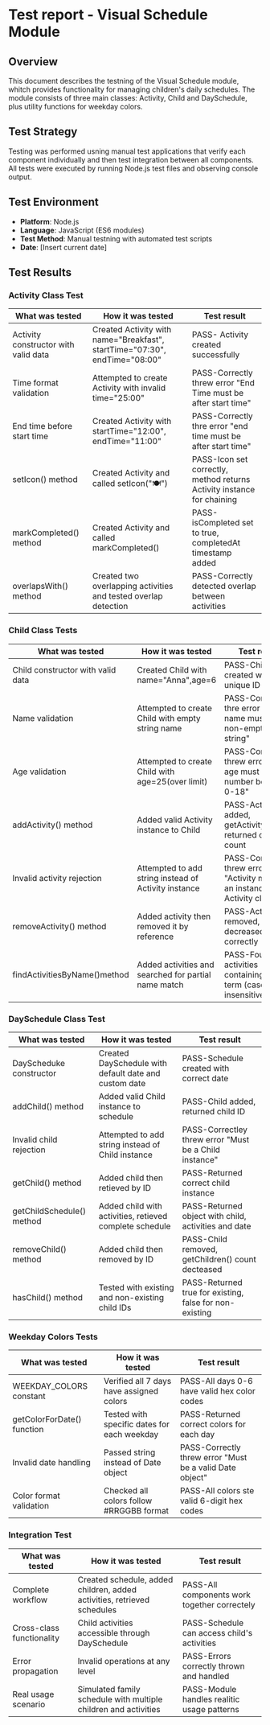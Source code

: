 # Test report - Visual Schedule Module

## Overview
This document describes the testning of the Visual Schedule module, whitch provides functionality for managing children's daily schedules. The module consists of three main classes: Activity, Child and DaySchedule, plus utility functions for weekday colors. 

## Test Strategy
Testing was performed usning manual test applications that verify each component individually and then test integration between all components. All tests were executed by running Node.js test files and observing console output. 

## Test Environment
* **Platform**: Node.js
* **Language**: JavaScript (ES6 modules)
* **Test Method**: Manual testning with automated test scripts
* **Date**: [Insert current date]

## Test Results

### Activity Class Test

| What was tested | How it was tested | Test result |
|-----------------|-------------------|-------------|
| Activity constructor with valid data | Created Activity with name="Breakfast", startTime="07:30", endTime="08:00" | PASS- Activity created successfully |
| Time format validation | Attempted to create Activity with invalid time="25:00" | PASS-Correctly threw error "End Time must be after start time" |
| End time before start time | Created Activity with startTime="12:00", endTime="11:00" | PASS-Correctly thre error "end time must be after start time" |
| setIcon() method | Created Activity and called setIcon("🍽️") | PASS-Icon set correctly, method returns Activity instance for chaining |
| markCompleted() method | Created Activity and called markCompleted() | PASS-isCompleted set to true, completedAt timestamp added |
| overlapsWith() method | Created two overlapping activities and tested overlap detection | PASS-Correctly detected overlap between activities |

### Child Class Tests

| What was tested | How it was tested | Test result |
|-----------------|-------------------|-------------|
| Child constructor with valid data | Created Child with name="Anna",age=6 | PASS-Child created with unique ID |
| Name validation | Attempted to create Child with empty string name | PASS-Correctly thre error "Child name must be a non-empty string" |
| Age validation | Attempted to create Child with age=25(over limit) | PASS-Correctlry threw error "Child age must be number between 0-18" |
| addActivity() method | Added valid Activity instance to Child | PASS-Activity added, getActivityCount() returned correct count |
| Invalid activity rejection | Attempted to add string instead of Activity instance | PASS-Correctley threw error "Activity must be an instance of Activity class" |
| removeActivity() method | Added activity then removed it by reference | PASS-Activity removed, count decreased correctly |
| findActivitiesByName()method | Added activities and searched for partial name match | PASS-Found activities containing search term (case-insensitive) |

### DaySchedule Class Test

| What was tested | How it was tested | Test result |
|-----------------|-------------------|-------------|
| DayScheduke constructor | Created DaySchedule with default date and custom date | PASS-Schedule created with correct date |
| addChild() method | Added valid Child instance to schedule | PASS-Child added, returned child ID |
| Invalid child rejection | Attempted to add string instead of Child instance | PASS-Correctley threw error "Must be a Child instance" |
| getChild() method | Added child then retieved by ID | PASS-Returned correct child instance | 
| getChildSchedule() method | Added child with activities, retieved complete schedule | PASS-Returned object with child, activities and date |
| removeChild() method | Added child then removed by ID | PASS-Child removed, getChildren() count decteased |
| hasChild() method | Tested with existing and non-existing child IDs | PASS-Returned true for existing, false for non-existing |

### Weekday Colors Tests

| What was tested | How it was tested | Test result |
|-----------------|-------------------|-------------|
| WEEKDAY_COLORS constant | Verified all 7 days have assigned colors | PASS-All days 0-6 have valid hex color codes |
| getColorForDate() function | Tested with specific dates for each weekday | PASS-Returned correct colors for each day |
| Invalid date handling | Passed string instead of Date object | PASS-Correctly threw error "Must be a valid Date object" |
| Color format validation | Checked all colors follow #RRGGBB format | PASS-All colors ste valid 6-digit hex codes |

### Integration Test 

| What was tested | How it was tested | Test result |
|-----------------|-------------------|-------------|
| Complete workflow | Created schedule, added children, added activities, retrieved schedules | PASS-All components work together correctely |
| Cross-class functionality | Child activities accessible through DaySchedule | PASS-Schedule can access child's activities |
| Error propagation | Invalid operations at any level | PASS-Errors correctly thrown and handled |
| Real usage scenario | Simulated family schedule with multiple children and activities | PASS-Module handles realitic usage patterns |

